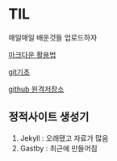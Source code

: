 # TIL

매일매일 배운것들 업로드하자



[마크다운 활용법](https://github.com/louis-25/TIL/blob/main/markdown.md)

[git기초](https://github.com/louis-25/TIL/blob/main/01_git.md)

[github 원격저장소](https://github.com/louis-25/TIL/blob/main/02_github.md)



## 정적사이트 생성기

1. Jekyll : 오래됐고 자료가 많음
2. Gastby : 최근에 만들어짐